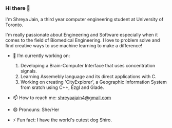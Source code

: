 ### Hi there 👋

I'm Shreya Jain, a third year computer engineering student at University of Toronto.

I'm really passionate about Engineering and Software especially when it comes to the field of Biomedical Engineering. I love to problem solve and find creative ways to use machine learning to make a difference!


- 🔭 I’m currently working on: 
    1.  Developing a Brain-Computer Interface that uses concentration signals.
    2.  Learning Assemebly language and its direct applications with C.
    3.  Working on creating 'CityExplorer', a Geographic Information System from sratch using C++, Ezgl and Glade.
    
- 📫 How to reach me: shreyaajain4@gmail.com

- 😄 Pronouns: She/Her

- ⚡ Fun fact: I have the world's cutest dog Shiro.

<!--

Here are some ideas to get you started:

- 🔭 I’m currently working on ...
- 🌱 I’m currently learning ...
- 👯 I’m looking to collaborate on ...
- 🤔 I’m looking for help with ...
- 💬 Ask me about ...
- 📫 How to reach me: ...
- 😄 Pronouns: ...
- ⚡ Fun fact: ...
-->
